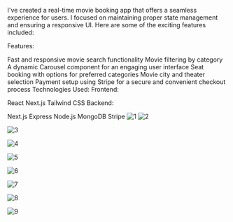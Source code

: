  I've created a real-time movie booking app that offers a seamless experience for users. I focused on maintaining proper state management and ensuring a responsive UI. Here are some of the exciting features included:

Features:

Fast and responsive movie search functionality
Movie filtering by category
A dynamic Carousel component for an engaging user interface
Seat booking with options for preferred categories
Movie city and theater selection
Payment setup using Stripe for a secure and convenient checkout process
Technologies Used:
Frontend:

React
Next.js
Tailwind CSS
Backend:

Next.js
Express
Node.js
MongoDB
Stripe
![1](https://github.com/Kokonodray2001/movie-booking-app/assets/64181896/55a6a52c-fe90-417a-b597-36d02d6e874d)
![2](https://github.com/Kokonodray2001/movie-booking-app/assets/64181896/429e561a-90ff-4ca0-a1a5-752ec39c76d3)


![3](https://github.com/Kokonodray2001/movie-booking-app/assets/64181896/b0365033-cc7e-4aa4-aad0-3371b9fde44f)

![4](https://github.com/Kokonodray2001/movie-booking-app/assets/64181896/d43ec929-3bf4-400b-890e-984e5f5c2c12)

![5](https://github.com/Kokonodray2001/movie-booking-app/assets/64181896/a7a59d2e-5a2b-4045-8d9a-cb7a934b23ce)

![6](https://github.com/Kokonodray2001/movie-booking-app/assets/64181896/059c64cc-296d-44da-9916-3dbc96716b2d)

![7](https://github.com/Kokonodray2001/movie-booking-app/assets/64181896/97d6f7f0-9605-409f-b2e1-5664fadd54fa)

![8](https://github.com/Kokonodray2001/movie-booking-app/assets/64181896/6d5df8b2-dfd8-488b-b190-df43c58abd13)

![9](https://github.com/Kokonodray2001/movie-booking-app/assets/64181896/3d7c1484-6657-4234-9388-fdf89c416334)


